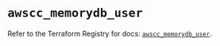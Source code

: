 # `awscc_memorydb_user`

Refer to the Terraform Registry for docs: [`awscc_memorydb_user`](https://registry.terraform.io/providers/hashicorp/awscc/0.70.0/docs/resources/memorydb_user).
